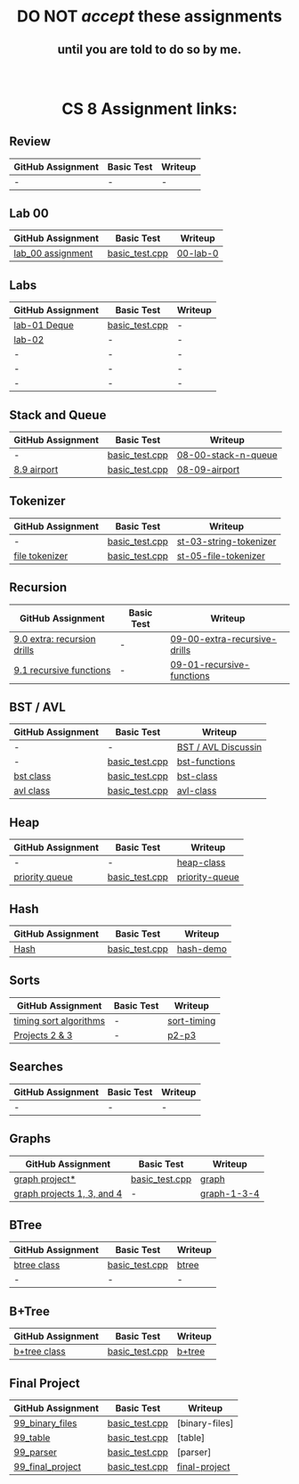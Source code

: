 # <p align="center">DO NOT _accept_ these assignments </p>

## <p align="center">until you are told to do so by me.</p>

<br/>

# <p align="center">CS 8 Assignment links:</p>

## Review

| GitHub Assignment | Basic Test | Writeup |
|-------------------|------------|---------|
| - | - | - |

## Lab 00

| GitHub Assignment | Basic Test | Writeup |
|-------------------|------------|---------|
| [lab_00 assignment](https://classroom.github.com/a/DYb_nBnE) | [basic_test.cpp](basic_tests/lab-00/basic_test.cpp) | [00-lab-0](https://github.com/barkeshli-pcc/lab-00-writeup) |


## Labs

| GitHub Assignment | Basic Test | Writeup |
|-------------------|------------|---------|
| [lab-01 Deque](https://classroom.github.com/a/Dha1UGCk) | [basic_test.cpp](basic_tests/l1_deque/basic_test.cpp) | - |
| [lab-02](https://classroom.github.com/a/0K2bBC5i) | - | - |
| - | - | - |
| - | - | - |
| - | - | - |

## Stack and Queue

| GitHub Assignment | Basic Test | Writeup |
|-------------------|------------|---------|
| - | [basic_test.cpp](basic_tests/08-stack_n_queue/basic_test.cpp) | [08-00-stack-n-queue](https://barkeshli-pcc.github.io/cs8_assignment_links/writeups/08-00-stack-n-queue.html) |
| [8.9 airport](https://classroom.github.com/a/NHBpCkVF) | [basic_test.cpp](basic_tests/08-airport/basic_test.cpp) | [08-09-airport](https://barkeshli-pcc.github.io/cs8_assignment_links/writeups/08-09-airport.html) |

## Tokenizer

| GitHub Assignment | Basic Test | Writeup |
|-------------------|------------|---------|
| - | [basic_test.cpp](basic_tests/string_tokenizer/basic_test.cpp) | [st-03-string-tokenizer](https://barkeshli-pcc.github.io/cs8_assignment_links/writeups/st-03-string-tokenizer.html) |
| [file tokenizer](https://classroom.github.com/a/C_lZom_a) | [basic_test.cpp](basic_tests/file_tokenizer/basic_test.cpp) | [st-05-file-tokenizer](https://barkeshli-pcc.github.io/cs8_assignment_links/writeups/st-05-file-tokenizer.html) |

## Recursion

| GitHub Assignment | Basic Test | Writeup |
|-------------------|------------|---------|
| [9.0 extra: recursion drills](https://classroom.github.com/a/DY35AndX) | - | [09-00-extra-recursive-drills](https://barkeshli-pcc.github.io/cs8_assignment_links/writeups/09-00-extra-recursive-drills.html) |
| [9.1 recursive functions](https://classroom.github.com/a/VNUrGkoZ) | - | [09-01-recursive-functions](https://barkeshli-pcc.github.io/cs8_assignment_links/writeups/09-01-recursive-functions.html) |

## BST / AVL

| GitHub Assignment | Basic Test | Writeup |
|-------------------|------------|---------|
| - | - | [BST / AVL Discussin](https://barkeshli-pcc.github.io/cs8_assignment_links/writeups/10-bst-slash-avl-discussion.html) |
| - | [basic_test.cpp](basic_tests/bst_functions/basic_test.cpp) | [bst-functions](https://barkeshli-pcc.github.io/cs8_assignment_links/writeups/10-bst-functions.html) |
| [bst class](https://classroom.github.com/a/zXduxg_C) | [basic_test.cpp](basic_tests/bst/basic_test.cpp) | [bst-class](https://barkeshli-pcc.github.io/cs8_assignment_links/writeups/10-bst-class.html) |
| [avl class](https://classroom.github.com/a/D_Evcm5-) | [basic_test.cpp](basic_tests/avl/basic_test.cpp) | [avl-class](https://barkeshli-pcc.github.io/cs8_assignment_links/writeups/11-avl-class.html) |

## Heap

| GitHub Assignment | Basic Test | Writeup |
|-------------------|------------|---------|
| - | - | [heap-class](https://barkeshli-pcc.github.io/cs8_assignment_links/writeups/11-heap-class.html) |
| [priority queue](https://classroom.github.com/a/STPJj2Kp) | [basic_test.cpp](basic_tests/11-pqueue/basic_test.cpp) | [priority-queue](https://barkeshli-pcc.github.io/cs8_assignment_links/writeups/11-2-priority-queue.html) |

## Hash

| GitHub Assignment | Basic Test | Writeup |
|-------------------|------------|---------|
| [Hash](https://classroom.github.com/a/8wkuCax6) | [basic_test.cpp](basic_tests/hash/basic_test.cpp) | [hash-demo](https://barkeshli-pcc.github.io/cs8_assignment_links/writeups/12-05-hash-demo.html) |

## Sorts

| GitHub Assignment | Basic Test | Writeup |
|-------------------|------------|---------|
| [timing sort algorithms](https://classroom.github.com/a/-8J2JAAG) | - | [sort-timing](https://barkeshli-pcc.github.io/cs8_assignment_links/writeups/13-sort-timing.html) |
| [Projects 2 & 3](https://classroom.github.com/a/XL1FZmuO) | - | [p2-p3](https://barkeshli-pcc.github.io/cs8_assignment_links/writeups/13-p2-p3.html) |

## Searches

| GitHub Assignment | Basic Test | Writeup |
|-------------------|------------|---------|
| - | - | - |

## Graphs

| GitHub Assignment | Basic Test | Writeup |
|-------------------|------------|---------|
| [graph project*](https://classroom.github.com/a/chUTxmyv) | [basic_test.cpp](basic_tests/graph/basic_test.cpp) | [graph](https://barkeshli-pcc.github.io/cs8_assignment_links/writeups/15-05-graph.html) |
| [graph projects 1, 3, and 4](https://classroom.github.com/a/diyyBGwL) | - | [graph-1-3-4](https://barkeshli-pcc.github.io/cs8_assignment_links/writeups/15-1-3-4.html) |

## BTree

| GitHub Assignment | Basic Test | Writeup |
|-------------------|------------|---------|
| [btree class](https://classroom.github.com/a/0woyWQi5) | [basic_test.cpp](basic_tests/btree/basic_test.cpp) | [btree](https://barkeshli-pcc.github.io/cs8_assignment_links/writeups/11-80-btree.html) |
| - | - | - |

## B+Tree

| GitHub Assignment | Basic Test | Writeup |
|-------------------|------------|---------|
| [b+tree class](https://classroom.github.com/a/EfLVN9st) | [basic_test.cpp](basic_tests/bplustree/basic_test.cpp) | [b+tree](https://barkeshli-pcc.github.io/cs8_assignment_links/writeups/11-90-b-plus-tree.html) |

## Final Project

| GitHub Assignment | Basic Test | Writeup |
|-------------------|------------|---------|
| [99_binary_files](https://classroom.github.com/a/HjQZKMIq) | [basic_test.cpp](basic_tests/binary_files/basic_test.cpp) | [binary-files]|
| [99_table](https://classroom.github.com/a/dgg4laMK) | [basic_test.cpp](basic_tests/table/basic_test.cpp) | [table] |
| [99_parser](https://classroom.github.com/a/F5P1JfBa) | [basic_test.cpp](basic_tests/parser/basic_test.cpp) | [parser] |
| [99_final_project](https://classroom.github.com/a/ZcsJG7zr) | [basic_test.cpp](basic_tests/sql/basic_test.cpp) | [final-project](https://barkeshli-pcc.github.io/cs8_assignment_links/writeups/99-99-final-project.html) |